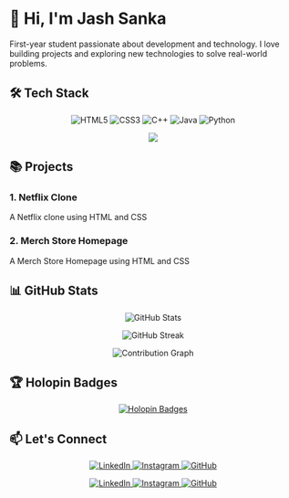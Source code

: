 # 👋 Hi, I'm Jash Sanka

First-year student passionate about development and technology. I love building projects and exploring new technologies to solve real-world problems.

## 🛠️ Tech Stack

<p align="center">
  <img src="https://img.shields.io/badge/HTML5-E34F26?style=for-the-badge&logo=html5&logoColor=white" alt="HTML5" />
  <img src="https://img.shields.io/badge/CSS3-1572B6?style=for-the-badge&logo=css3&logoColor=white" alt="CSS3" />
  <img src="https://img.shields.io/badge/C%2B%2B-00599C?style=for-the-badge&logo=c%2B%2B&logoColor=white" alt="C++" />
  <img src="https://img.shields.io/badge/Java-ED8B00?style=for-the-badge&logo=openjdk&logoColor=white" alt="Java" />
  <img src="https://img.shields.io/badge/Python-3776AB?style=for-the-badge&logo=python&logoColor=white" alt="Python" />
</p>

<p align="center">
  <img src="https://skillicons.dev/icons?i=html,css,cpp,java,python" />
</p>

## 📚 Projects

### 1. Netflix Clone
A Netflix clone using HTML and CSS

### 2. Merch Store Homepage
A Merch Store Homepage using HTML and CSS

## 📊 GitHub Stats

<p align="center">
  <img src="https://github-readme-stats.vercel.app/api?username=JashSanka&show_icons=true&theme=radical" alt="GitHub Stats" />
</p>

<p align="center">
  <img src="https://github-readme-streak-stats.herokuapp.com/?user=JashSanka&theme=radical" alt="GitHub Streak" />
</p>

<p align="center">
  <img src="https://github-readme-activity-graph.vercel.app/graph?username=JashSanka&theme=radical" alt="Contribution Graph" />
</p>

## 🏆 Holopin Badges

<p align="center">
  <a href="https://holopin.io/@jashsanka">
    <img src="https://holopin.io/api/user/board?user=jashsanka" alt="Holopin Badges" />
  </a>
</p>

## 📫 Let's Connect

<p align="center">
  <a href="https://www.linkedin.com/in/jash-sanka-329760376/">
    <img src="https://img.shields.io/badge/LinkedIn-0077B5?style=for-the-badge&logo=linkedin&logoColor=white" alt="LinkedIn" />
  </a>
  <a href="https://www.instagram.com/jashsanka616/">
    <img src="https://img.shields.io/badge/Instagram-E4405F?style=for-the-badge&logo=instagram&logoColor=white" alt="Instagram" />
  </a>
  <a href="https://github.com/JashSanka">
    <img src="https://img.shields.io/badge/GitHub-100000?style=for-the-badge&logo=github&logoColor=white" alt="GitHub" />
  </a>
</p>

<p align="center">
  <a href="https://www.linkedin.com/in/jash-sanka-329760376/">
    <img src="https://skillicons.dev/icons?i=linkedin" alt="LinkedIn" />
  </a>
  <a href="https://www.instagram.com/jashsanka616/">
    <img src="https://skillicons.dev/icons?i=instagram" alt="Instagram" />
  </a>
  <a href="https://github.com/JashSanka">
    <img src="https://skillicons.dev/icons?i=github" alt="GitHub" />
  </a>
</p>

